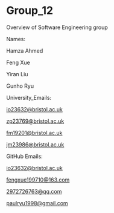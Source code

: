# Group_12
Overview of Software Engineering group

Names:

Hamza Ahmed

Feng Xue

Yiran Liu

Gunho Ryu

University_Emails:

io23632@bristol.ac.uk

zp23769@bristol.ac.uk

fm19201@bristol.ac.uk

jm23986@bristol.ac.uk

GitHub Emails:

io23632@bristol.ac.uk

fengxue199710@163.com

2972726763@qq.com

paulryu1998@gmail.com


